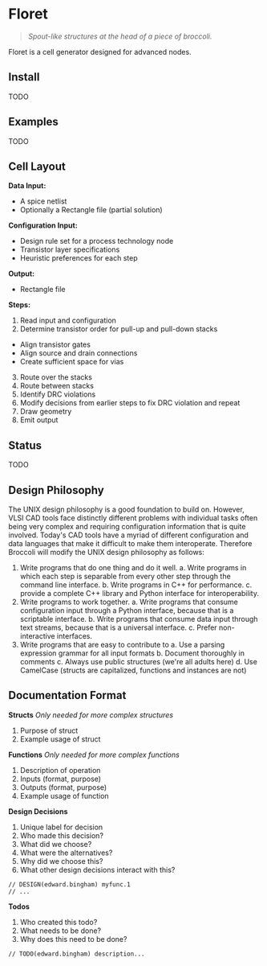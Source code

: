 # Floret

> *Spout-like structures at the head of a piece of broccoli.*

Floret is a cell generator designed for advanced nodes.

## Install

TODO

## Examples

TODO

## Cell Layout

**Data Input:**
* A spice netlist
* Optionally a Rectangle file (partial solution)

**Configuration Input:**
* Design rule set for a process technology node
* Transistor layer specifications
* Heuristic preferences for each step

**Output:**
* Rectangle file

**Steps:**
1. Read input and configuration
2. Determine transistor order for pull-up and pull-down stacks
  * Align transistor gates
  * Align source and drain connections
  * Create sufficient space for vias
3. Route over the stacks
4. Route between stacks
5. Identify DRC violations
6. Modify decisions from earlier steps to fix DRC violation and repeat
7. Draw geometry
8. Emit output

## Status

TODO

## Design Philosophy

The UNIX design philosophy is a good foundation to build on. However, VLSI CAD tools face distinctly different problems with individual tasks often being very complex and requiring configuration information that is quite involved. Today's CAD tools have a myriad of different configuration and data languages that make it difficult to make them interoperate. Therefore Broccoli will modify the UNIX design philosophy as follows:

1. Write programs that do one thing and do it well.
  a. Write programs in which each step is separable from every other step through the command line interface.
	b. Write programs in C++ for performance.
  c. provide a complete C++ library and Python interface for interoperability.
2. Write programs to work together.
  a. Write programs that consume configuration input through a Python interface, because that is a scriptable interface.
	b. Write programs that consume data input through text streams, because that is a universal interface.
	c. Prefer non-interactive interfaces.
3. Write programs that are easy to contribute to
  a. Use a parsing expression grammar for all input formats
  b. Document thoroughly in comments
  c. Always use public structures (we're all adults here)
  d. Use CamelCase (structs are capitalized, functions and instances are not)

## Documentation Format

**Structs**
*Only needed for more complex structures*
1. Purpose of struct
2. Example usage of struct

**Functions**
*Only needed for more complex functions*
1. Description of operation
2. Inputs (format, purpose)
3. Outputs (format, purpose)
4. Example usage of function

**Design Decisions**
1. Unique label for decision
2. Who made this decision?
3. What did we choose?
4. What were the alternatives?
5. Why did we choose this?
6. What other design decisions interact with this?

```
// DESIGN(edward.bingham) myfunc.1
// ...
```

**Todos**
1. Who created this todo?
2. What needs to be done?
3. Why does this need to be done?

```
// TODO(edward.bingham) description...
```


